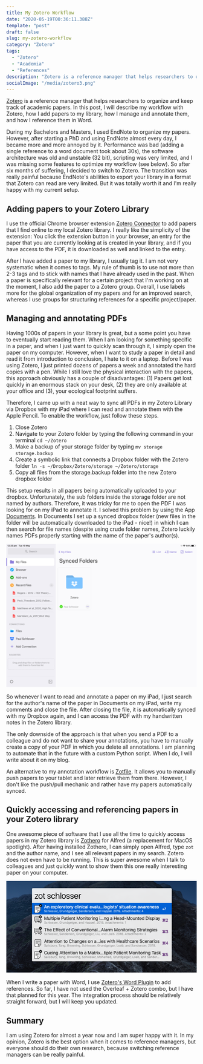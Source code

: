 ```yaml
---
title: My Zotero Workflow
date: "2020-05-19T00:36:11.388Z"
template: "post"
draft: false
slug: my-zotero-workflow
category: "Zotero"
tags:
  - "Zotero"
  - "Academia"
  - "References"
description: "Zotero is a reference manager that helps researchers to organize and keep track of academic papers. In this post, I will describe my workflow with Zotero, how I add papers to my library, how I manage and annotate them, and how I reference them in Word."
socialImage: "/media/zotero3.png"
--- 
```


[Zotero](https://www.zotero.org/) is a reference manager that helps researchers to organize and keep track of academic papers. In this post, I will describe my workflow with Zotero, how I add papers to my library, how I manage and annotate them, and how I reference them in Word.

During my Bachelors and Masters, I used EndNote to organize my papers. However, after starting a PhD and using EndNote almost every day, I became more and more annoyed by it. Performance was bad (adding a single reference to a word document took about 30s), the software architecture was old and unstable (32 bit), scripting was very limited, and I was missing some features to optimize my workflow (see below). So after six months of suffering, I decided to switch to Zotero. The transition was really painful because EndNote's abilities to export your library in a format that Zotero can read are very limited. But it was totally worth it and I'm really happy with my current setup.

## Adding papers to your Zotero Library

I use the official Chrome browser extension [Zotero Connector](https://chrome.google.com/webstore/detail/zotero-connector/ekhagklcjbdpajgpjgmbionohlpdbjgc) to add papers that I find online to my local Zotero library. I really like the simplicity of the extension: You click the extension button in your browser, an entry for the paper that you are currently looking at is created in your library, and if you have access to the PDF, it is downloaded as well and linked to the entry.

After I have added a paper to my library, I usually tag it. I am not very systematic when it comes to tags. My rule of thumb is to use not more than 2-3 tags and to stick with names that I have already used in the past. When a paper is specifically relevant for a certain project that I'm working on at the moment, I also add the paper to a Zotero group. Overall, I use labels more for the global organization of my papers and for an improved search, whereas I use groups for structuring references for a specific project/paper.

## Managing and annotating PDFs

Having 1000s of papers in your library is great, but a some point you have to eventually start reading them. When I am looking for something specific in a paper, and when I just want to quickly scan through it, I simply open the paper on my computer. However, when I want to study a paper in detail and read it from introduction to conclusion, I hate to it on a laptop. Before I was using Zotero, I just printed dozens of papers a week and annotated the hard copies with a pen. While I still love the physical interaction with the papers, this approach obviously has a couple of disadvantages: (1) Papers get lost quickly in an enormous stack on your desk, (2) they are only available at your office and (3), your ecological footprint suffers.

Therefore, I came up with a neat way to sync all PDFs in my Zotero Library via Dropbox with my iPad where I can read and annotate them with the Apple Pencil. To enable the workflow, just follow these steps.

1. Close Zotero
2. Navigate to your Zotero folder by typing the following command in your terminal `cd ~/Zotero`
3. Make a backup of your storage folder by typing `mv storage storage.backup`
4. Create a symbolic link that connects a Dropbox folder with the Zotero folder `ln -s ~/Dropbox/Zotero/storage ~/Zotero/storage`
5. Copy all files from the storage.backup folder into the new Zotero dropbox folder

This setup results in all papers being automatically uploaded to your dropbox. Unfortunately, the sub folders inside the storage folder are not named by authors. Therefore, it was tricky for me to open the PDF I was looking for on my iPad to annotate it. I solved this problem by using the App [Documents](https://apps.apple.com/us/app/documents-by-readdle/id364901807). In Documents I set up a synced dropbox folder (new files in the folder will be automatically downloaded to the iPad - nice!) in which I can then search for file names (despite using crude folder names, Zotero luckily names PDFs properly starting with the name of the paper's author(s).

![zotero2.png](/media/zotero2.jpeg)

So whenever I want to read and annotate a paper on my iPad, I just search for the author's name of the paper in Documents on my iPad, write my comments and close the file. After closing the file, it is automatically synced with my Dropbox again, and I can access the PDF with my handwritten notes in the Zotero library.

The only downside of the approach is that when you send a PDF to a colleague and do not want to share your annotations, you have to manually create a copy of your PDF in which you delete all annotations. I am planning to automate that in the future with a custom Python script. When I do, I will write about it on my blog.

An alternative to my annotation workflow is [Zotfile](http://zotfile.com/). It allows you to manually push papers to your tablet and later retrieve them from there. However, I don't like the push/pull mechanic and rather have my papers automatically synced.

## Quickly accessing and referencing papers in your Zotero library
One awesome piece of software that I use all the time to quickly access papers in my Zotero library is [Zothero](https://github.com/deanishe/zothero) for Alfred (a replacement for MacOS spotlight). After having installed Zothero, I can simply open Alfred, type `zot` and the author name, and I see all relevant papers in my search. Zotero does not even have to be running. This is super awesome when I talk to colleagues and just quickly want to show them this one really interesting paper on your computer.

![zotero3.png](/media/zotero3.png)

When I write a paper with Word, I use [Zotero's Word Plugin](https://www.zotero.org/support/word_processor_plugin_installation) to add references. So far, I have not used the Overleaf + Zotero combo, but I have that planned for this year. The integration process should be relatively straight forward, but I will keep you updated.

## Summary
I am using Zotero for almost a year now and I am super happy with it. In my opinion, Zotero is the best option when it comes to reference managers, but everyone should do their own research, because switching reference managers can be really painful.